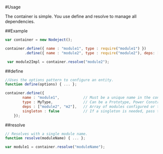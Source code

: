 #Usage

The container is simple.  You use define and resolve to manage all dependencies.

##Example
```JavaScript
var container = new Nodeject();

container.define({ name : "module1", type : require("module1") })
         .define({ name : "module2", type : require("module2"), deps: ["module1"] });

 var module2Impl = container.resolve("module2");
```

##define
```JavaScript
//Uses the options pattern to configure an entity.
function define(options) { ... };

container.define({
        name : "module1",           // Must be a unique name in the container.
        type : MyType,              // Can be a Prototype, Power Constructor, String, or Array
        deps : ["module2", "m2"],   // Array of modules configured or to be configured in the container.
        singleton : false           // If a singleton is needed, pass true, default is false.
    });

```



##resolve
```JavaScript
// Resolves with a single module name.
function resolve(moduleName) { ... };

var module1 = container.resolve("moduleName");
```
